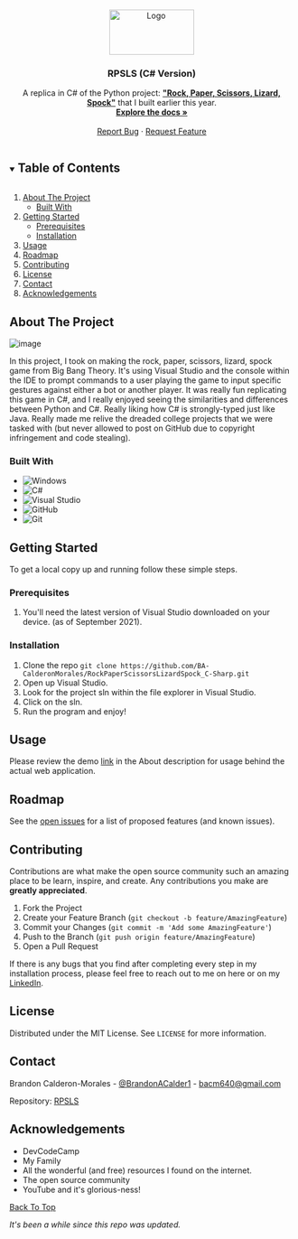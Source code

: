 <!--
*** Thanks for checking out the Best-README-Template. If you have a suggestion
*** that would make this better, please fork the repo and create a pull request
*** or simply open an issue with the tag "enhancement".
*** Thanks again! Now go create something AMAZING! :D
***
***
***
*** To avoid retyping too much info. Do a search and replace for the following:
*** github_username, repo_name, twitter_handle, email, project_title, project_description
-->



<!-- PROJECT SHIELDS -->
<!--
*** I'm using markdown "reference style" links for readability.
*** Reference links are enclosed in brackets [ ] instead of parentheses ( ).
*** See the bottom of this document for the declaration of the reference variables
*** for contributors-url, forks-url, etc. This is an optional, concise syntax you may use.
*** https://www.markdownguide.org/basic-syntax/#reference-style-links
-->
<!-- [![Contributors][contributors-shield]][contributors-url]
[![Forks][forks-shield]][forks-url]
[![Stargazers][stars-shield]][stars-url]
[![Issues][issues-shield]][issues-url]
[![MIT License][license-shield]][license-url]
[![LinkedIn][linkedin-shield]][linkedin-url]
 -->

<!-- PROJECT LOGO -->
<br />
<p id="top" align="center">
  <a href="https://github.com/BA-CalderonMorales/RockPaperScissorsLizardSpock_C-Sharp">
    <img src="https://user-images.githubusercontent.com/62074841/132039142-96174d6c-8077-475a-bbda-4ee7b22ccf6c.png" alt="Logo" width="150" height="80">
  </a>

  <h3 align="center">RPSLS (C# Version)</h3>

  <p align="center">
    A replica in C# of the Python project: <a href="https://github.com/BA-CalderonMorales/RockPaperScissorsLizardSpock_Python"><strong>"Rock, Paper, Scissors, Lizard, Spock"</strong></a> that I built earlier this year.
    <br />
    <a href="#about-the-project"><strong>Explore the docs »</strong></a>
    <br />
    <br />
    <a href="https://github.com/BA-CalderonMorales/RockPaperScissorsLizardSpock_C-Sharp/issues">Report Bug</a>
    ·
    <a href="https://github.com/BA-CalderonMorales/RockPaperScissorsLizardSpock_C-Sharp/issues">Request Feature</a>
  </p>
</p>



<!-- TABLE OF CONTENTS -->
<details open="open">
  <summary><h2 style="display: inline-block">Table of Contents</h2></summary>
  <ol>
    <li>
      <a href="#about-the-project">About The Project</a>
      <ul>
        <li><a href="#built-with">Built With</a></li>
      </ul>
    </li>
    <li>
      <a href="#getting-started">Getting Started</a>
      <ul>
        <li><a href="#prerequisites">Prerequisites</a></li>
        <li><a href="#installation">Installation</a></li>
      </ul>
    </li>
    <li><a href="#usage">Usage</a></li>
    <li><a href="#roadmap">Roadmap</a></li>
    <li><a href="#contributing">Contributing</a></li>
    <li><a href="#license">License</a></li>
    <li><a href="#contact">Contact</a></li>
    <li><a href="#acknowledgements">Acknowledgements</a></li>
  </ol>
</details>



<!-- ABOUT THE PROJECT -->
## About The Project

![image](https://user-images.githubusercontent.com/62074841/133553261-6c903f99-f6c5-405c-ba9a-e50e3380786a.png)

<p>
 In this project, I took on making the rock, paper, scissors, lizard, spock game from Big Bang Theory. It's using 
 Visual Studio and the console within the IDE to prompt commands to a user playing the game to input specific gestures 
 against either a bot or another player. It was really fun replicating this game in C#, and I really enjoyed seeing the 
 similarities and differences between Python and C#. Really liking how C# is strongly-typed just like Java. Really 
 made me relive the dreaded college projects that we were tasked with (but never allowed to post on GitHub due to 
 copyright infringement and code stealing). 
</p>
<!-- Here's a blank template to get started:
**To avoid retyping too much info. Do a search and replace with your text editor for the following:**
`BA-CalderonMorales`, `Construction-Ecommerce-Frontend`, `twitter_handle`, `email`, `project_title`, `project_description` -->


### Built With
<div id="built-with"></div>

* ![Windows](https://img.shields.io/badge/Windows-0078D6?style=for-the-badge&logo=windows&logoColor=white)
* ![C#](https://img.shields.io/badge/c%23-%23239120.svg?style=for-the-badge&logo=c-sharp&logoColor=white)
* ![Visual Studio](https://img.shields.io/badge/Visual%20Studio-5C2D91.svg?style=for-the-badge&logo=visual-studio&logoColor=white)
* ![GitHub](https://img.shields.io/badge/github-%23121011.svg?style=for-the-badge&logo=github&logoColor=white)
* ![Git](https://img.shields.io/badge/git-%23F05033.svg?style=for-the-badge&logo=git&logoColor=white)


<!-- GETTING STARTED -->
## Getting Started

To get a local copy up and running follow these simple steps.

### Prerequisites

1. You'll need the latest version of Visual Studio downloaded on your device. (as of September 2021).

### Installation

1. Clone the repo
   `
   git clone https://github.com/BA-CalderonMorales/RockPaperScissorsLizardSpock_C-Sharp.git
   `
2. Open up Visual Studio.
3. Look for the project sln within the file explorer in Visual Studio. 
4. Click on the sln. 
5. Run the program and enjoy!


<!-- USAGE EXAMPLES -->
## Usage

Please review the demo <a href="#demo">link</a> in the About description for usage behind the actual web application.


<!-- ROADMAP -->
## Roadmap

See the [open issues](https://github.com/BA-CalderonMorales/RockPaperScissorsLizardSpock_C-Sharp/issues) for a list of proposed features (and known issues).



<!-- CONTRIBUTING -->
## Contributing

Contributions are what make the open source community such an amazing place to be learn, inspire, and create. Any contributions you make are **greatly appreciated**. 

1. Fork the Project
2. Create your Feature Branch (`git checkout -b feature/AmazingFeature`)
3. Commit your Changes (`git commit -m 'Add some AmazingFeature'`)
4. Push to the Branch (`git push origin feature/AmazingFeature`)
5. Open a Pull Request

If there is any bugs that you find after completing every step in my installation process, please feel free to reach out to me on here or on my <a href="https://www.linkedin.com/in/bcalderonmorales-cmoe/">LinkedIn</a>.

<!-- LICENSE -->
## License

Distributed under the MIT License. See `LICENSE` for more information.



<!-- CONTACT -->
## Contact

Brandon Calderon-Morales - [@BrandonACalder1](https://twitter.com/BrandonACalder1) - bacm640@gmail.com

Repository: [RPSLS](https://github.com/BA-CalderonMorales/RockPaperScissorsLizardSpock_C-Sharp)


<!-- ACKNOWLEDGEMENTS -->
## Acknowledgements

* DevCodeCamp
* My Family
* All the wonderful (and free) resources I found on the internet.
* The open source community
* YouTube and it's glorious-ness!

<a href="#top">Back To Top</a>


_It's been a while since this repo was updated._
